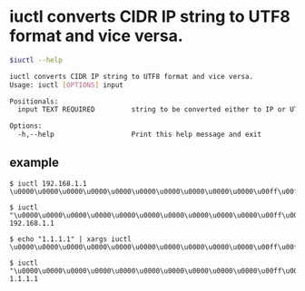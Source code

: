 # iuctl converts CIDR IP string to UTF8 format and vice versa.
```bash
$iuctl --help
```
```bash
iuctl converts CIDR IP string to UTF8 format and vice versa.
Usage: iuctl [OPTIONS] input

Positionals:
  input TEXT REQUIRED         string to be converted either to IP or UTF8

Options:
  -h,--help                   Print this help message and exit
```

## example
```
$ iuctl 192.168.1.1
\u0000\u0000\u0000\u0000\u0000\u0000\u0000\u0000\u0000\u0000\u00ff\u00ff\u00c0\u00a8\u0001\u0001
```

```
$ iuctl "\u0000\u0000\u0000\u0000\u0000\u0000\u0000\u0000\u0000\u0000\u00ff\u00ff\u00c0\u00a8\u0001\u0001"
192.168.1.1
```

```
$ echo "1.1.1.1" | xargs iuctl
\u0000\u0000\u0000\u0000\u0000\u0000\u0000\u0000\u0000\u0000\u00ff\u00ff\u0001\u0001\u0001\u0001
```

```
$ iuctl "\u0000\u0000\u0000\u0000\u0000\u0000\u0000\u0000\u0000\u0000\u00ff\u00ff\u0001\u0001\u0001\u0001"
1.1.1.1
```

